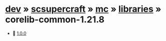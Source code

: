 # [dev](/artifacts/dev) » [scsupercraft](/artifacts/dev/scsupercraft) » [mc](/artifacts/dev/scsupercraft/mc) » [libraries](/artifacts/dev/scsupercraft/mc/libraries) » corelib-common-1.21.8


- 📁 [1.0.0](/artifacts/dev/scsupercraft/mc/libraries/corelib-common-1.21.8/1.0.0)